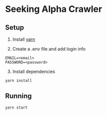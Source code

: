 # Seeking Alpha Crawler

## Setup
1. Install [yarn](https://classic.yarnpkg.com/en/docs/install/#mac-stable)

2. Create a .env file and add login info
```
EMAIL=<email>
PASSWORD=<password>
```

3. Install dependencies
```bash
yarn install
```

## Running
```bash
yarn start
```
